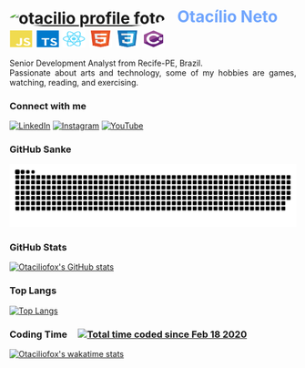 <h1 style="color:#70A5FD">
    <a href="https://otaciliofox.github.io">
     <img align="center" alt="otacilio profile foto" width="96px" style="border-radius:50%;margin-right:15px"
      src="https://avatars.githubusercontent.com/u/20430910?v=4"></a>
    <span>Otacílio Neto</span>    <a>
     <img align="center" alt="ota-Js" height="30" width="40" src="https://raw.githubusercontent.com/devicons/devicon/master/icons/javascript/javascript-plain.svg"/>
    <img align="center" alt="ota-Ts" height="30" width="40" src="https://raw.githubusercontent.com/devicons/devicon/master/icons/typescript/typescript-plain.svg"/>
    <img align="center" alt="ota-React" height="30" width="40" src="https://raw.githubusercontent.com/devicons/devicon/master/icons/react/react-original.svg"/>
    <img align="center" alt="ota-HTML" height="30" width="40" src="https://raw.githubusercontent.com/devicons/devicon/master/icons/html5/html5-original.svg"/>
    <img align="center" alt="ota-CSS" height="30" width="40" src="https://raw.githubusercontent.com/devicons/devicon/master/icons/css3/css3-original.svg"/>
    <img align="center" alt="ota-Csharp" height="30" width="40" src="https://raw.githubusercontent.com/devicons/devicon/master/icons/csharp/csharp-original.svg"/>
    </a>
</h1>

<p align="justify">Senior Development Analyst from Recife-PE, Brazil. 
<br>
 Passionate about arts and technology, some of my hobbies are games, watching, reading, and exercising.</p>
<h3 align="left">Connect with me</h3>

[![LinkedIn](https://img.shields.io/badge/-LinkedIn-000?style=for-the-badge&logo=linkedin&logoColor=70A5FD&color:FFF)](https://www.linkedin.com/in/otacilio-neto-944019292/)
[![Instagram](https://img.shields.io/badge/-Instagram-000?style=for-the-badge&logo=instagram&logoColor=70A5FD&color:FFF)](https://www.instagram.com/eita.fox/)
[![YouTube](https://img.shields.io/badge/-YouTube-000?style=for-the-badge&logo=youtube&logoColor=70A5FD&color:FFF)](https://www.youtube.com/@otaciliofox)

<h3 align="left">GitHub Sanke</h3>

![snake gif](https://github.com/otaciliofox/otaciliofox/blob/output/github-contribution-grid-snake-dark.svg) 

<h3 align="left">GitHub Stats</h3>

[![Otaciliofox's GitHub stats](https://github-readme-stats.vercel.app/api?username=otaciliofox&hide=contribs,prs?count_private=true&show_icons=true&theme=tokyonight)](https://github.com/otaciliofox/github-readme-stats)
<br>

<h3 align="left">Top Langs</h3>

[![Top Langs](https://github-readme-stats.vercel.app/api/top-langs/?username=otaciliofox&layout=compact&theme=tokyonight)](https://github.com/otaciliofox/github-readme-stats)

<h3 align="left">Coding Time  <a href="https://wakatime.com/@2af0f1e2-c611-464c-a510-80e11b718a6f" style="margin-left:15px;"><img src="https://wakatime.com/badge/user/2af0f1e2-c611-464c-a510-80e11b718a6f.svg" alt="Total time coded since Feb 18 2020" /></a></h3>

[![Otaciliofox's wakatime stats](https://github-readme-stats.vercel.app/api/wakatime?username=2af0f1e2-c611-464c-a510-80e11b718a6f)](https://github.com/anuraghazra/github-readme-stats)

<!-- <h3 align="left">Main Repositories</h3>

[![Readme Card](https://github-readme-stats.vercel.app/api/pin/?username=otaciliofox&repo=ignite-gostack-goBarber&theme=tokyonight)](https://github.com/otaciliofox/ignite-gostack-goBarber) [![Readme Card](https://github-readme-stats.vercel.app/api/pin/?username=otaciliofox&repo=ignite-gostack-goBarber&theme=tokyonight)](https://github.com/otaciliofox/ignite-gostack-goBarber) 
[![Readme Card](https://github-readme-stats.vercel.app/api/pin/?username=otaciliofox&repo=ignite-gostack-goBarber&theme=tokyonight)](https://github.com/otaciliofox/ignite-gostack-goBarber) [![Readme Card](https://github-readme-stats.vercel.app/api/pin/?username=otaciliofox&repo=ignite-gostack-goFinances&theme=tokyonight)](https://github.com/otaciliofox/iignite-gostack-goFinances) 
[![Readme Card](https://github-readme-stats.vercel.app/api/pin/?username=otaciliofox&repo=nlw-Be-The-Hero&theme=tokyonight)](https://github.com/otaciliofox/nlw-Be-The-Hero) [![Readme Card](https://github-readme-stats.vercel.app/api/pin/?username=otaciliofox&repo=mini-webview-for-web-development&theme=tokyonight)](https://github.com/otaciliofox/mini-webview-for-web-development) 
 -->
